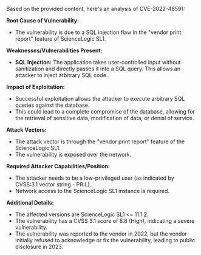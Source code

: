 Based on the provided content, here's an analysis of CVE-2022-48591:

**Root Cause of Vulnerability:**
- The vulnerability is due to a SQL injection flaw in the "vendor print report" feature of ScienceLogic SL1.

**Weaknesses/Vulnerabilities Present:**
- **SQL Injection:** The application takes user-controlled input without sanitization and directly passes it into a SQL query. This allows an attacker to inject arbitrary SQL code.

**Impact of Exploitation:**
- Successful exploitation allows the attacker to execute arbitrary SQL queries against the database.
- This could lead to a complete compromise of the database, allowing for the retrieval of sensitive data, modification of data, or denial of service.

**Attack Vectors:**
- The attack vector is through the "vendor print report" feature of the ScienceLogic SL1.
- The vulnerability is exposed over the network.

**Required Attacker Capabilities/Position:**
- The attacker needs to be a low-privileged user (as indicated by CVSS:3.1 vector string - PR:L).
- Network access to the ScienceLogic SL1 instance is required.

**Additional Details:**
- The affected versions are ScienceLogic SL1 <= 11.1.2.
- The vulnerability has a CVSS 3.1 score of 8.8 (High), indicating a severe vulnerability.
- The vulnerability was reported to the vendor in 2022, but the vendor initially refused to acknowledge or fix the vulnerability, leading to public disclosure in 2023.